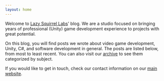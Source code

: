 ```yaml
---
layout: home
---
```

Welcome to [Lazy Squirrel Labs](https://lslabs.dev)' blog. We are a studio focused on bringing years of professional (Unity) game development experience to projects with great potential.

On this blog, you will find posts we wrote about video game development, Unity, C#, and software development in general. The posts are listed below, from most to least recent. You can also visit our [archive](/archive) to see them categorized by subject.

If you would like to get in touch, check our contact information on our [main website](https://lslabs.dev/#contact).